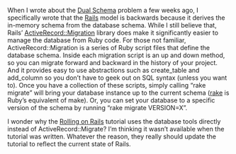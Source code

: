 When I wrote about the [Dual
Schema](http://devhawk.net/2006/03/28/the-dual-schema-problem/)
problem a few weeks ago, I specifically wrote that the
[Rails](http://www.rubyonrails.com) model is backwards because it
derives the in-memory schema from the database schema. While I still
believe that, Rails’
[ActiveRecord::Migration](http://api.rubyonrails.org/classes/ActiveRecord/Migration.html) library
does make it significantly easier to manage the database from Ruby code.
For those not familiar, ActiveRecord::Migration is a series of Ruby
script files that define the database schema. Inside each migration
script is an up and down method, so you can migrate forward and backward
in the history of your project. And it provides easy to use abstractions
such as create\_table and add\_column so you don’t have to geek out on
SQL syntax (unless you want to). Once you have a collection of these
scripts, simply calling “rake migrate” will bring your database instance
up to the current schema
([rake](http://martinfowler.com/articles/rake.html) is Ruby’s equivalent
of make). Or, you can set your database to a specific version of the
schema by running “rake migrate VERSION=X”.

I wonder why the [Rolling on
Rails](http://www.onlamp.com/pub/a/onlamp/2005/01/20/rails.html)
tutorial uses the database tools directly instead of
ActiveRecord::Migrate? I’m thinking it wasn’t available when the
tutorial was written. Whatever the reason, they really should update the
tutorial to reflect the current state of Rails.
